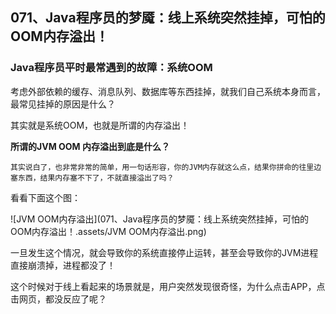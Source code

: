 ## 071、Java程序员的梦魇：线上系统突然挂掉，可怕的OOM内存溢出！

### Java程序员平时最常遇到的故障：系统OOM

考虑外部依赖的缓存、消息队列、数据库等东西挂掉，就我们自己系统本身而言，最常见挂掉的原因是什么？

其实就是系统OOM，也就是所谓的内存溢出！

**所谓的JVM OOM 内存溢出到底是什么？**

`其实说白了，也非常非常的简单，用一句话形容，你的JVM内存就这么点，结果你拼命的往里边塞东西，结果内存塞不下了，不就直接溢出了吗？`

看看下面这个图：

![JVM OOM内存溢出](071、Java程序员的梦魇：线上系统突然挂掉，可怕的OOM内存溢出！.assets/JVM OOM内存溢出.png)

一旦发生这个情况，就会导致你的系统直接停止运转，甚至会导致你的JVM进程直接崩溃掉，进程都没了！

这个时候对于线上看起来的场景就是，用户突然发现很奇怪，为什么点击APP，点击网页，都没反应了呢？
